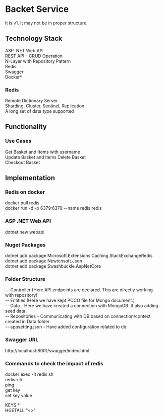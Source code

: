 # Backet Service
It is v1. It may not be in proper structure.

## Technology Stack
ASP .NET Web API  
REST API - CRUD Operation  
N-Layer with Repository Pattern  
Redis  
Swagger  
Docker*

### Redis
Remote Dictionary Server  
Sharding, Cluster, Sentinel, Replication  
A long set of data type supported  

## Functionality
### Use Cases
Get Basket and Items with username  
Update Basket and Items
Delete Basket  
Checkout Basket

## Implementation
### Redis on docker
docker pull redis  
docker run -d -p 6379:6379 --name redis redis

### ASP .NET Web API
dotnet new webapi

### Nuget Packages
dotnet add package Microsoft.Extensions.Caching.StackExchangeRedis  
dotnet add package Newtonsoft.Json  
dotnet add package Swashbuckle.AspNetCore

### Folder Structure
-- Controller (Here API endpoints are declared. This are directly working with repository)  
-- Entities (Here we have kept POCO file for Mongo document.)  
-- Data - Here we have created a connection with MongoDB. It also adding seed data.  
-- Repositories - Communicating with DB based on connection/context created in Data folder  
-- appsetting.json - Have added configuration related to db.

### Swagger URL
http://localhost:8001/swagger/index.html

### Commands to check the impact of redis
docker exec -it redis sh  
redis-cli  
ping  
get key  
set key value  

KEYS *  
HGETALL "<<Name>>"
